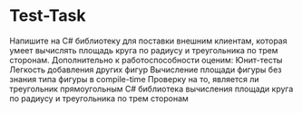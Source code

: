# Test-Task
Напишите на C# библиотеку для поставки внешним клиентам, которая умеет вычислять площадь круга по радиусу и треугольника по трем сторонам. Дополнительно к работоспособности оценим:  Юнит-тесты  Легкость добавления других фигур  Вычисление площади фигуры без знания типа фигуры в compile-time  Проверку на то, является ли треугольник прямоугольным  C# библиотека вычисления площади круга по радиусу и треугольника по трем сторонам
